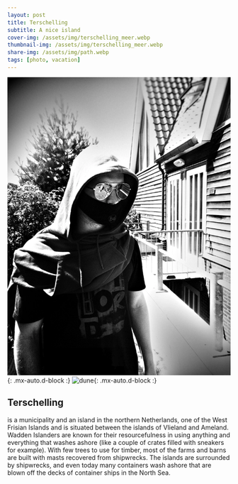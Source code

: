 ```yaml
---
layout: post
title: Terschelling
subtitle: A nice island
cover-img: /assets/img/terschelling_meer.webp
thumbnail-img: /assets/img/terschelling_meer.webp
share-img: /assets/img/path.webp
tags: [photo, vacation]
---
```


![me](/assets/img/terschelling_me.webp){: .mx-auto.d-block :} ![dune](/assets/img/terschellung_duene.webp){: .mx-auto.d-block :}

## Terschelling

is a municipality and an island in the northern Netherlands, one of the West Frisian Islands and is situated between the islands of Vlieland and Ameland.
Wadden Islanders are known for their resourcefulness in using anything and everything that washes ashore (like a couple of crates filled with sneakers for example). With few trees to use for timber, most of the farms and barns are built with masts recovered from shipwrecks. The islands are surrounded by shipwrecks, and even today many containers wash ashore that are blown off the decks of container ships in the North Sea.

